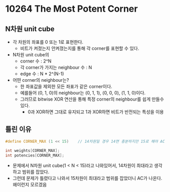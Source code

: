 # 10264 The Most Potent Corner

## N차원 unit cube

- 각 차원의 좌표를 0 또는 1로 표현한다.
  - 비트가 켜졌는지 안켜졌는지를 통해 각 corner를 표현할 수 있다.
- N차원 unit cube의
  - corner 수 : 2^N
  - 각 corner가 가지는 neighbour 수 : N
  - edge 수 : N \* 2^(N-1)
- 어떤 corner의 neighbour는?
  - 한 좌표값을 제외한 모든 좌표가 같은 corner이다.
  - 예를들어 (0, 1, 0)의 neighbour는 (0, 1, 1), (0, 0, 0), (1, 1, 0)이다.
  - 그러므로 bitwise XOR 연산을 통해 특정 corner의 neighbour를 쉽게 만들수 있다.
    - 0과 XOR하면 그대로 유지되고 1과 XOR하면 비트가 반전되는 특성을 이용

## 틀린 이유

```C++
#define CORNER_MAX (1 << 15)    // 14차원일 경우 14면 충분하지만 15로 해야 AC

int weights[CORNER_MAX];
int potencies[CORNER_MAX];
```

- 문제에서 N차원 unit cube(1 < N < 15)라고 나와있어서, 14차원이 최대라고 생각하고 범위를 잡았다.
- 그런데 문제가 틀렸다고 나와서 15차원이 최대라고 범위를 잡았더니 AC가 나온다. 왜이런지 모르겠음
